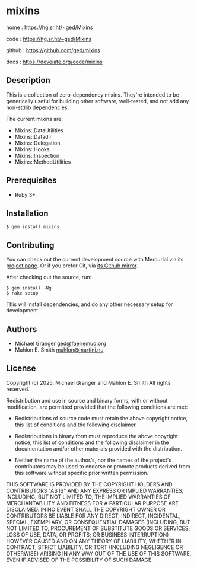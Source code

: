 # mixins

home
: https://hg.sr.ht/~ged/Mixins

code
: https://hg.sr.ht/~ged/Mixins

github
: https://github.com/ged/mixins

docs
: https://deveiate.org/code/mixins


## Description

This is a collection of zero-dependency mixins. They're intended to be generically useful for building other software, well-tested, and not add any non-stdlib dependencies.

The current mixins are:

- Mixins::DataUtilities
- Mixins::Datadir
- Mixins::Delegation
- Mixins::Hooks
- Mixins::Inspection
- Mixins::MethodUtilities


## Prerequisites

* Ruby 3+


## Installation

    $ gem install mixins


## Contributing

You can check out the current development source with Mercurial via its
[project page](https://hg.sr.ht/~ged/Mixins). Or if you prefer Git, via
[its Github mirror](https://github.com/ged/mixins).

After checking out the source, run:

    $ gem install -Ng
    $ rake setup

This will install dependencies, and do any other necessary setup for development.


## Authors

- Michael Granger <ged@faeriemud.org>
- Mahlon E. Smith <mahlon@martini.nu>


## License

Copyright (c) 2025, Michael Granger and Mahlon E. Smith
All rights reserved.

Redistribution and use in source and binary forms, with or without
modification, are permitted provided that the following conditions are met:

* Redistributions of source code must retain the above copyright notice,
  this list of conditions and the following disclaimer.

* Redistributions in binary form must reproduce the above copyright notice,
  this list of conditions and the following disclaimer in the documentation
  and/or other materials provided with the distribution.

* Neither the name of the author/s, nor the names of the project's
  contributors may be used to endorse or promote products derived from this
  software without specific prior written permission.

THIS SOFTWARE IS PROVIDED BY THE COPYRIGHT HOLDERS AND CONTRIBUTORS "AS IS"
AND ANY EXPRESS OR IMPLIED WARRANTIES, INCLUDING, BUT NOT LIMITED TO, THE
IMPLIED WARRANTIES OF MERCHANTABILITY AND FITNESS FOR A PARTICULAR PURPOSE ARE
DISCLAIMED. IN NO EVENT SHALL THE COPYRIGHT OWNER OR CONTRIBUTORS BE LIABLE
FOR ANY DIRECT, INDIRECT, INCIDENTAL, SPECIAL, EXEMPLARY, OR CONSEQUENTIAL
DAMAGES (INCLUDING, BUT NOT LIMITED TO, PROCUREMENT OF SUBSTITUTE GOODS OR
SERVICES; LOSS OF USE, DATA, OR PROFITS; OR BUSINESS INTERRUPTION) HOWEVER
CAUSED AND ON ANY THEORY OF LIABILITY, WHETHER IN CONTRACT, STRICT LIABILITY,
OR TORT (INCLUDING NEGLIGENCE OR OTHERWISE) ARISING IN ANY WAY OUT OF THE USE
OF THIS SOFTWARE, EVEN IF ADVISED OF THE POSSIBILITY OF SUCH DAMAGE.


